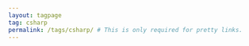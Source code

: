 ```yaml
---
layout: tagpage
tag: csharp
permalink: /tags/csharp/ # This is only required for pretty links.
---
```

 